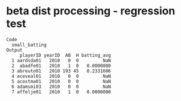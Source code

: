 # beta dist processing - regression test

    Code
      small_batting
    Output
         playerID yearID  AB  H batting_avg
      1 aardsda01   2010   0  0         NaN
      2  abadfe01   2010   1  0   0.0000000
      3 abreuto01   2010 193 45   0.2331606
      4 aceveal01   2010   0  0         NaN
      5 acostma01   2010   0  0         NaN
      6 adamsmi03   2010   0  0         NaN
      7 affelje01   2010   1  0   0.0000000

